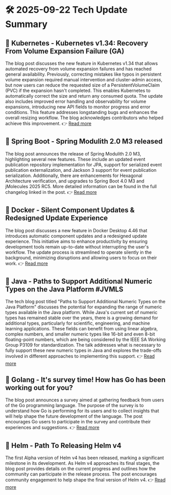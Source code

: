 # 🛠️ 2025-09-22 Tech Update Summary

## 🔹 Kubernetes - Kubernetes v1.34: Recovery From Volume Expansion Failure (GA)
The blog post discusses the new feature in Kubernetes v1.34 that allows automated recovery from volume expansion failures and has reached general availability. Previously, correcting mistakes like typos in persistent volume expansion required manual intervention and cluster-admin access, but now users can reduce the requested size of a PersistentVolumeClaim (PVC) if the expansion hasn't completed. This enables Kubernetes to automatically correct the size and return any consumed quota. The update also includes improved error handling and observability for volume expansions, introducing new API fields to monitor progress and error conditions. This feature addresses longstanding bugs and enhances the overall resizing workflow. The blog acknowledges contributors who helped achieve this improvement.
👉 [Read more](https://kubernetes.io/blog/2025/09/19/kubernetes-v1-34-recover-expansion-failure/)

## 🔹 Spring Boot - Spring Modulith 2.0 M3 released
The blog post announces the release of Spring Modulith 2.0 M3, highlighting several new features. These include an updated event publication repository implementation for JPA, support for serialized event publication externalization, and Jackson 3 support for event publication serialization. Additionally, there are enhancements for Hexagonal Architecture verification, and upgrades to Spring Boot 4.0 M3 and jMolecules 2025 RC5. More detailed information can be found in the full changelog linked in the post.
👉 [Read more](https://spring.io/blog/2025/09/19/spring-modulith-2-0-m3-released)

## 🔹 Docker - Silent Component Updates & Redesigned Update Experience
The blog post discusses a new feature in Docker Desktop 4.46 that introduces automatic component updates and a redesigned update experience. This initiative aims to enhance productivity by ensuring development tools remain up-to-date without interrupting the user's workflow. The update process is streamlined to operate silently in the background, minimizing disruptions and allowing users to focus on their work.
👉 [Read more](https://www.docker.com/blog/docker-desktop-silent-component-updates/)

## 🔹 Java - Paths to Support Additional Numeric Types on the Java Platform #JVMLS
The tech blog post titled "Paths to Support Additional Numeric Types on the Java Platform" discusses the potential for expanding the range of numeric types available in the Java platform. While Java's current set of numeric types has remained stable over the years, there is a growing demand for additional types, particularly for scientific, engineering, and machine learning applications. These fields can benefit from using linear algebra, complex numbers, and smaller numeric types like 16-bit and even 8-bit floating-point numbers, which are being considered by the IEEE SA Working Group P3109 for standardization. The talk addresses what is necessary to fully support these new numeric types in Java and explores the trade-offs involved in different approaches to implementing this support.
👉 [Read more](https://inside.java/2025/09/21/jvmls-java-additional-numeric-types/)

## 🔹 Golang - It's survey time! How has Go has been working out for you?
The blog post announces a survey aimed at gathering feedback from users of the Go programming language. The purpose of the survey is to understand how Go is performing for its users and to collect insights that will help shape the future development of the language. The post encourages Go users to participate in the survey and contribute their experiences and suggestions.
👉 [Read more](https://go.dev/blog/survey2025-announce)

## 🔹 Helm - Path To Releasing Helm v4
The first Alpha version of Helm v4 has been released, marking a significant milestone in its development. As Helm v4 approaches its final stages, the blog post provides details on the current progress and outlines how the community can participate in the release process. The post encourages community engagement to help shape the final version of Helm v4.
👉 [Read more](https://helm.sh/blog/path-to-helm-v4/)

